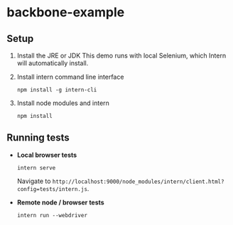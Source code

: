 backbone-example
=============

## Setup

1. Install the JRE or JDK
   This demo runs with local Selenium, which Intern will automatically install.

2. Install intern command line interface

   ```
   npm install -g intern-cli
   ```

3. Install node modules and intern

    ```
    npm install
    ```

## Running tests

* **Local browser tests**

    ```
    intern serve
    ```

    Navigate to `http://localhost:9000/node_modules/intern/client.html?config=tests/intern.js`.

* **Remote node / browser tests**

    ```
    intern run --webdriver
    ```
